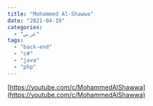 ```yaml
---
title: "Mohammed Al-Shawwa"
date: "2021-04-19"
categories:
  - "عربي"
tags:
  - "back-end"
  - "c#"
  - "java"
  - "php"
---
```


[https://youtube.com/c/MohammedAlShawwa](https://youtube.com/c/MohammedAlShawwa)
